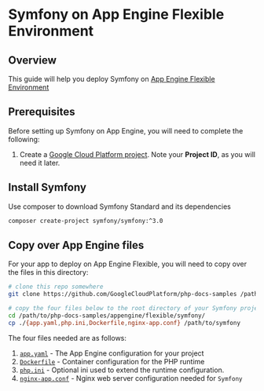 Symfony on App Engine Flexible Environment
==========================================

## Overview

This guide will help you deploy Symfony on [App Engine Flexible Environment][1]

## Prerequisites

Before setting up Symfony on App Engine, you will need to complete the following:

  1. Create a [Google Cloud Platform project][2]. Note your **Project ID**, as you will need it
     later.

## Install Symfony

Use composer to download Symfony Standard and its dependencies

```sh
composer create-project symfony/symfony:^3.0
```

## Copy over App Engine files

For your app to deploy on App Engine Flexible, you will need to copy over the files in this
directory:

```sh
# clone this repo somewhere
git clone https://github.com/GoogleCloudPlatform/php-docs-samples /path/to/php-docs-samples

# copy the four files below to the root directory of your Symfony project
cd /path/to/php-docs-samples/appengine/flexible/symfony/
cp ./{app.yaml,php.ini,Dockerfile,nginx-app.conf} /path/to/symfony
```

The four files needed are as follows:

  1. [`app.yaml`](app.yaml) - The App Engine configuration for your project
  1. [`Dockerfile`](Dockerfile) - Container configuration for the PHP runtime
  1. [`php.ini`](php.ini) - Optional ini used to extend the runtime configuration.
  1. [`nginx-app.conf`](nginx-app.conf) - Nginx web server configuration needed for `Symfony`

[1]: https://cloud.google.com/appengine/docs/flexible/
[2]: https://console.cloud.google.com
